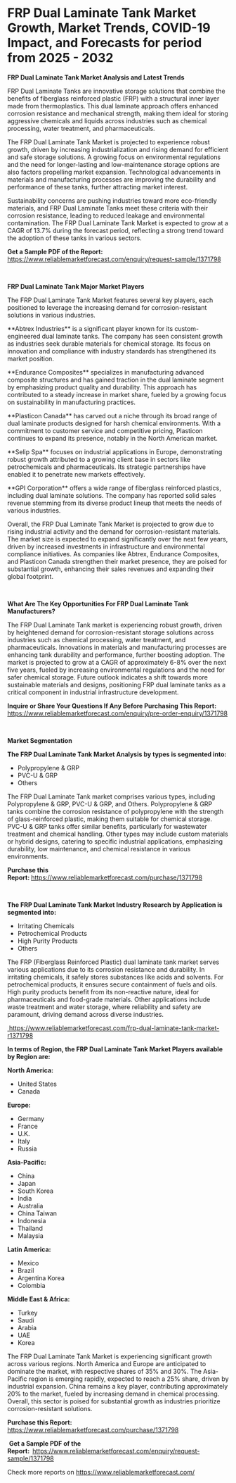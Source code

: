 <p><h1>FRP Dual Laminate Tank Market Growth, Market Trends, COVID-19 Impact, and Forecasts for period from 2025 - 2032</h1></p><p><strong>FRP Dual Laminate Tank Market Analysis and Latest Trends</strong></p>
<p><p>FRP Dual Laminate Tanks are innovative storage solutions that combine the benefits of fiberglass reinforced plastic (FRP) with a structural inner layer made from thermoplastics. This dual laminate approach offers enhanced corrosion resistance and mechanical strength, making them ideal for storing aggressive chemicals and liquids across industries such as chemical processing, water treatment, and pharmaceuticals.</p><p>The FRP Dual Laminate Tank Market is projected to experience robust growth, driven by increasing industrialization and rising demand for efficient and safe storage solutions. A growing focus on environmental regulations and the need for longer-lasting and low-maintenance storage options are also factors propelling market expansion. Technological advancements in materials and manufacturing processes are improving the durability and performance of these tanks, further attracting market interest.</p><p>Sustainability concerns are pushing industries toward more eco-friendly materials, and FRP Dual Laminate Tanks meet these criteria with their corrosion resistance, leading to reduced leakage and environmental contamination. The FRP Dual Laminate Tank Market is expected to grow at a CAGR of 13.7% during the forecast period, reflecting a strong trend toward the adoption of these tanks in various sectors.</p></p>
<p><strong>Get a Sample PDF of the Report:&nbsp;</strong> <a href="https://www.reliablemarketforecast.com/enquiry/request-sample/1371798?utm_campaign=3029&utm_medium=2&utm_source=Github&utm_content=ia&utm_term=22032025&utm_id=frp-dual-laminate-tank">https://www.reliablemarketforecast.com/enquiry/request-sample/1371798</a></p>
<p>&nbsp;</p>
<p><strong>FRP Dual Laminate Tank Major Market Players</strong></p>
<p><p>The FRP Dual Laminate Tank Market features several key players, each positioned to leverage the increasing demand for corrosion-resistant solutions in various industries. </p><p>**Abtrex Industries** is a significant player known for its custom-engineered dual laminate tanks. The company has seen consistent growth as industries seek durable materials for chemical storage. Its focus on innovation and compliance with industry standards has strengthened its market position.</p><p>**Endurance Composites** specializes in manufacturing advanced composite structures and has gained traction in the dual laminate segment by emphasizing product quality and durability. This approach has contributed to a steady increase in market share, fueled by a growing focus on sustainability in manufacturing practices.</p><p>**Plasticon Canada** has carved out a niche through its broad range of dual laminate products designed for harsh chemical environments. With a commitment to customer service and competitive pricing, Plasticon continues to expand its presence, notably in the North American market.</p><p>**Selip Spa** focuses on industrial applications in Europe, demonstrating robust growth attributed to a growing client base in sectors like petrochemicals and pharmaceuticals. Its strategic partnerships have enabled it to penetrate new markets effectively.</p><p>**GPI Corporation** offers a wide range of fiberglass reinforced plastics, including dual laminate solutions. The company has reported solid sales revenue stemming from its diverse product lineup that meets the needs of various industries.</p><p>Overall, the FRP Dual Laminate Tank Market is projected to grow due to rising industrial activity and the demand for corrosion-resistant materials. The market size is expected to expand significantly over the next few years, driven by increased investments in infrastructure and environmental compliance initiatives. As companies like Abtrex, Endurance Composites, and Plasticon Canada strengthen their market presence, they are poised for substantial growth, enhancing their sales revenues and expanding their global footprint.</p></p>
<p>&nbsp;</p>
<p><strong>What Are The Key Opportunities For FRP Dual Laminate Tank Manufacturers?</strong></p>
<p><p>The FRP Dual Laminate Tank market is experiencing robust growth, driven by heightened demand for corrosion-resistant storage solutions across industries such as chemical processing, water treatment, and pharmaceuticals. Innovations in materials and manufacturing processes are enhancing tank durability and performance, further boosting adoption. The market is projected to grow at a CAGR of approximately 6-8% over the next five years, fueled by increasing environmental regulations and the need for safer chemical storage. Future outlook indicates a shift towards more sustainable materials and designs, positioning FRP dual laminate tanks as a critical component in industrial infrastructure development.</p></p>
<p><strong>Inquire or Share Your Questions If Any Before Purchasing This Report:</strong> <a href="https://www.reliablemarketforecast.com/enquiry/pre-order-enquiry/1371798?utm_campaign=3029&utm_medium=2&utm_source=Github&utm_content=ia&utm_term=22032025&utm_id=frp-dual-laminate-tank">https://www.reliablemarketforecast.com/enquiry/pre-order-enquiry/1371798</a></p>
<p>&nbsp;</p>
<p><strong>Market Segmentation</strong></p>
<p><strong>The FRP Dual Laminate Tank Market Analysis by types is segmented into:</strong></p>
<p><ul><li>Polypropylene & GRP</li><li>PVC-U & GRP</li><li>Others</li></ul></p>
<p><p>The FRP Dual Laminate Tank market comprises various types, including Polypropylene & GRP, PVC-U & GRP, and Others. Polypropylene & GRP tanks combine the corrosion resistance of polypropylene with the strength of glass-reinforced plastic, making them suitable for chemical storage. PVC-U & GRP tanks offer similar benefits, particularly for wastewater treatment and chemical handling. Other types may include custom materials or hybrid designs, catering to specific industrial applications, emphasizing durability, low maintenance, and chemical resistance in various environments.</p></p>
<p><strong>Purchase this Report:&nbsp;</strong><a href="https://www.reliablemarketforecast.com/purchase/1371798?utm_campaign=3029&utm_medium=2&utm_source=Github&utm_content=ia&utm_term=22032025&utm_id=frp-dual-laminate-tank">https://www.reliablemarketforecast.com/purchase/1371798</a></p>
<p>&nbsp;</p>
<p><strong>The FRP Dual Laminate Tank Market Industry Research by Application is segmented into:</strong></p>
<p><ul><li>Irritating Chemicals</li><li>Petrochemical Products</li><li>High Purity Products</li><li>Others</li></ul></p>
<p><p>The FRP (Fiberglass Reinforced Plastic) dual laminate tank market serves various applications due to its corrosion resistance and durability. In irritating chemicals, it safely stores substances like acids and solvents. For petrochemical products, it ensures secure containment of fuels and oils. High purity products benefit from its non-reactive nature, ideal for pharmaceuticals and food-grade materials. Other applications include waste treatment and water storage, where reliability and safety are paramount, driving demand across diverse industries.</p></p>
<p><a href="https://www.reliablemarketforecast.com/frp-dual-laminate-tank-market-r1371798?utm_campaign=3029&utm_medium=2&utm_source=Github&utm_content=ia&utm_term=22032025&utm_id=frp-dual-laminate-tank">&nbsp;https://www.reliablemarketforecast.com/frp-dual-laminate-tank-market-r1371798</a></p>
<p><strong>In terms of Region, the FRP Dual Laminate Tank Market Players available by Region are:</strong></p>
<p>
    <p> <strong> North America: </strong>
        <ul>
            <li>United States</li>
            <li>Canada</li>
        </ul>
        </p> 
    <p> <strong> Europe: </strong>
        <ul>
            <li>Germany</li>
            <li>France</li>
            <li>U.K.</li>
            <li>Italy</li>
            <li>Russia</li>
        </ul>
        </p> 
    <p> <strong> Asia-Pacific: </strong>
        <ul>
            <li>China</li>
            <li>Japan</li>
            <li>South Korea</li>
            <li>India</li>
            <li>Australia</li>
            <li>China Taiwan</li>
            <li>Indonesia</li>
            <li>Thailand</li>
            <li>Malaysia</li>
        </ul>
        </p> 
    <p> <strong> Latin America: </strong>
        <ul>
            <li>Mexico</li>
            <li>Brazil</li>
            <li>Argentina Korea</li>
            <li>Colombia</li>
        </ul>
        </p> 
    <p> <strong> Middle East & Africa: </strong>
        <ul>
            <li>Turkey</li>
            <li>Saudi</li>
            <li>Arabia</li>
            <li>UAE</li>
            <li>Korea</li>
        </ul>
    </p>
    </p>
<p><p>The FRP Dual Laminate Tank Market is experiencing significant growth across various regions. North America and Europe are anticipated to dominate the market, with respective shares of 35% and 30%. The Asia-Pacific region is emerging rapidly, expected to reach a 25% share, driven by industrial expansion. China remains a key player, contributing approximately 20% to the market, fueled by increasing demand in chemical processing. Overall, this sector is poised for substantial growth as industries prioritize corrosion-resistant solutions.</p></p>
<p><strong>Purchase this Report: </strong><a href="https://www.reliablemarketforecast.com/purchase/1371798?utm_campaign=3029&utm_medium=2&utm_source=Github&utm_content=ia&utm_term=22032025&utm_id=frp-dual-laminate-tank">https://www.reliablemarketforecast.com/purchase/1371798</a></p>
<p>&nbsp;<strong>Get a Sample PDF of the Report:&nbsp;&nbsp;</strong><a href="https://www.reliablemarketforecast.com/enquiry/request-sample/1371798?utm_campaign=3029&utm_medium=2&utm_source=Github&utm_content=ia&utm_term=22032025&utm_id=frp-dual-laminate-tank">https://www.reliablemarketforecast.com/enquiry/request-sample/1371798</a></p>
<p><strong></strong></p>
<p>Check more reports on <a href="https://www.reliablemarketforecast.com/?utm_campaign=3029&utm_medium=2&utm_source=Github&utm_content=ia&utm_term=22032025&utm_id=frp-dual-laminate-tank">https://www.reliablemarketforecast.com/</a></p>